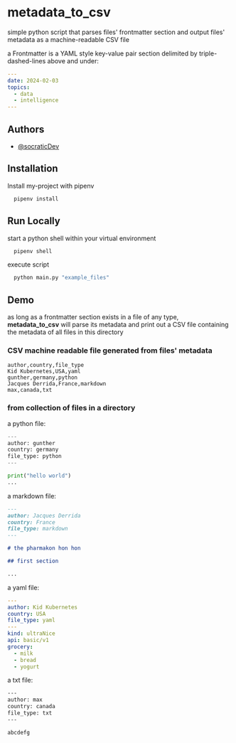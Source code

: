 # metadata_to_csv

simple python script that parses files' frontmatter section and output files' metadata as a machine-readable CSV file

a Frontmatter is a YAML style key-value pair section delimited by triple-dashed-lines above and under:

```yaml
---
date: 2024-02-03
topics:
  - data
  - intelligence
---
```

## Authors

- [@socraticDev](https://github.com/socraticDevBlog/)

## Installation

Install my-project with pipenv

```bash
  pipenv install
```

## Run Locally

start a python shell within your virtual environment

```bash
  pipenv shell
```

execute script

```bash
  python main.py "example_files"
```

## Demo

as long as a frontmatter section exists in a file of any type, **metadata_to_csv** will parse its metadata and print out a CSV file containing the metadata of all files in this directory

### CSV machine readable file generated from files' metadata

```csv
author,country,file_type
Kid Kubernetes,USA,yaml
gunther,germany,python
Jacques Derrida,France,markdown
max,canada,txt
```

### from collection of files in a directory

a python file:

```python
---
author: gunther
country: germany
file_type: python
---

print("hello world")
...
```

a markdown file:

```markdown
---
author: Jacques Derrida
country: France
file_type: markdown
---

# the pharmakon hon hon

## first section

...
```

a yaml file:

```yaml
---
author: Kid Kubernetes
country: USA
file_type: yaml
---
kind: ultraNice
api: basic/v1
grocery:
  - milk
  - bread
  - yogurt
```

a txt file:

```txt
---
author: max
country: canada
file_type: txt
---

abcdefg
```

